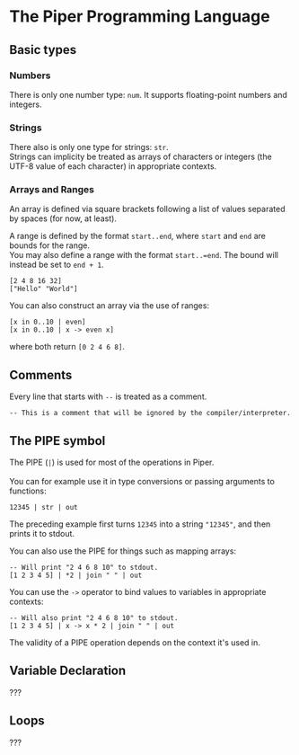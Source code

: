 # The Piper Programming Language

## Basic types

### Numbers

There is only one number type: `num`. It supports floating-point numbers and integers.

### Strings
There also is only one type for strings: `str`.<br>
Strings can implicity be treated as arrays of characters or integers (the UTF-8 value of each character) in appropriate contexts.

### Arrays and Ranges
An array is defined via square brackets following a list of values separated by spaces (for now, at least).

A range is defined by the format `start..end`, where `start` and `end` are bounds for the range.<br>
You may also define a range with the format `start..=end`. The bound will instead be set to `end + 1`.
```
[2 4 8 16 32]
["Hello" "World"]
```

You can also construct an array via the use of ranges:

```
[x in 0..10 | even] 
[x in 0..10 | x -> even x]
```

where both return `[0 2 4 6 8]`.

## Comments
Every line that starts with `--` is treated as a comment.

```
-- This is a comment that will be ignored by the compiler/interpreter.
```

## The PIPE symbol
The PIPE (`|`) is used for most of the operations in Piper. <br>\
You can for example use it in type conversions or passing arguments to functions:
```
12345 | str | out
```

The preceding example first turns `12345` into a string `"12345"`, and then prints it to stdout.

You can also use the PIPE for things such as mapping arrays:

```
-- Will print "2 4 6 8 10" to stdout.
[1 2 3 4 5] | *2 | join " " | out
```

You can use the `->` operator to bind values to variables in appropriate contexts:

```
-- Will also print "2 4 6 8 10" to stdout.
[1 2 3 4 5] | x -> x * 2 | join " " | out
```

The validity of a PIPE operation depends on the context it's used in.<br>

## Variable Declaration
???

## Loops
???


